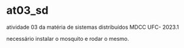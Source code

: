 # at03_sd
atividade 03 da matéria de sistemas distribuídos MDCC UFC- 2023.1

necessário instalar o mosquito e rodar o mesmo.
